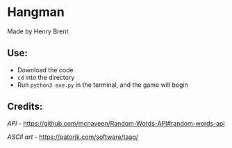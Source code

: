 # Hangman
Made by Henry Brent

## Use:
- Download the code
- `cd` into the directory
- Run `python3 exe.py` in the terminal, and the game will begin

## Credits:
*API* - https://github.com/mcnaveen/Random-Words-API#random-words-api

*ASCII art* - https://patorjk.com/software/taag/
